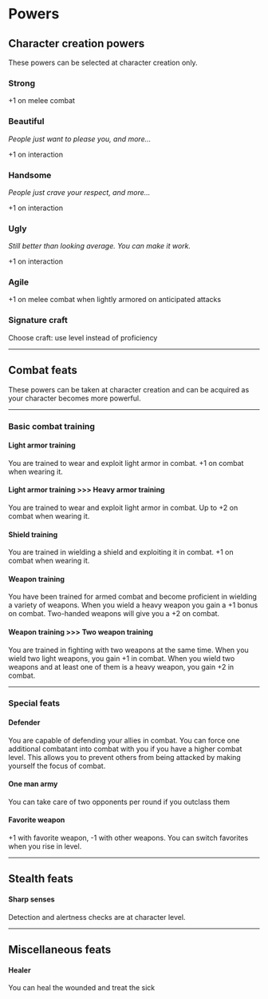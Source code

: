 # Powers

## Character creation powers

These powers can be selected at character creation only.

### Strong

+1 on melee combat

### Beautiful

*People just want to please you, and more...*

+1 on interaction

### Handsome

*People just crave your respect, and more...*

+1 on interaction

### Ugly

*Still better than looking average. You can make it work.*

+1 on interaction

### Agile

+1 on melee combat when lightly armored on anticipated attacks

### Signature craft

Choose craft: use level instead of proficiency

---

## Combat feats

These powers can be taken at character creation and can be acquired as your character becomes more powerful.

---

### Basic combat training

#### Light armor training

You are trained to wear and exploit light armor in combat. +1 on combat when wearing it.

#### Light armor training >>> Heavy armor training

You are trained to wear and exploit light armor in combat. Up to +2 on combat when wearing it.

#### Shield training

You are trained in wielding a shield and exploiting it in combat. +1 on combat when wearing it.

#### Weapon training

You have been trained for armed combat and become proficient in wielding a variety of weapons. When you wield a heavy weapon you gain a +1 bonus on combat. Two-handed weapons will give you a +2 on combat.

#### Weapon training >>> Two weapon training

You are trained in fighting with two weapons at the same time. When you wield two light weapons, you gain +1 in combat. When you wield two weapons and at least one of them is a heavy weapon, you gain +2 in combat.

---

### Special feats

#### Defender

You are capable of defending your allies in combat. You can force one additional combatant into combat with you if you have a higher combat level. This allows you to prevent others from being attacked by making yourself the focus of combat.

#### One man army

You can take care of two opponents per round if you outclass them

#### Favorite weapon

+1 with favorite weapon, -1 with other weapons. You can switch favorites when you rise in level.

---

## Stealth feats

#### Sharp senses

Detection and alertness checks are at character level.

---

## Miscellaneous feats

#### Healer

You can heal the wounded and treat the sick
